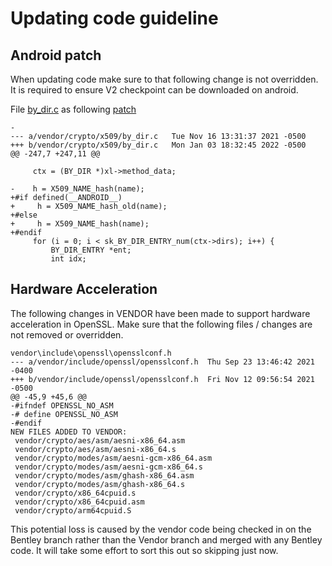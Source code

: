 # Updating code guideline

## Android patch
When updating code make sure to that following change is not overridden. It is required to ensure V2 checkpoint can be downloaded on android.

File [by_dir.c](.\vendor\crypto\x509\by_dir.c) as following [patch](http://bim0200.hgbranches.bentley.com/libsrc/openssl/rev/4e51b70026d5)
`````
- 
--- a/vendor/crypto/x509/by_dir.c	Tue Nov 16 13:31:37 2021 -0500
+++ b/vendor/crypto/x509/by_dir.c	Mon Jan 03 18:32:45 2022 -0500
@@ -247,7 +247,11 @@
 
     ctx = (BY_DIR *)xl->method_data;
 
-    h = X509_NAME_hash(name);
+#if defined(__ANDROID__)
+     h = X509_NAME_hash_old(name);
+#else
+     h = X509_NAME_hash(name);
+#endif
     for (i = 0; i < sk_BY_DIR_ENTRY_num(ctx->dirs); i++) {
         BY_DIR_ENTRY *ent;
         int idx;
`````
## Hardware Acceleration
The following changes in VENDOR have been made to support hardware acceleration in OpenSSL. Make sure that the following files / changes are not removed or overridden.
````` 
vendor\include\openssl\opensslconf.h
--- a/vendor/include/openssl/opensslconf.h	Thu Sep 23 13:46:42 2021 -0400
+++ b/vendor/include/openssl/opensslconf.h	Fri Nov 12 09:56:54 2021 -0500
@@ -45,9 +45,6 @@
-#ifndef OPENSSL_NO_ASM
-# define OPENSSL_NO_ASM
-#endif
NEW FILES ADDED TO VENDOR:
 vendor/crypto/aes/asm/aesni-x86_64.asm 
 vendor/crypto/aes/asm/aesni-x86_64.s 
 vendor/crypto/modes/asm/aesni-gcm-x86_64.asm 
 vendor/crypto/modes/asm/aesni-gcm-x86_64.s 
 vendor/crypto/modes/asm/ghash-x86_64.asm 
 vendor/crypto/modes/asm/ghash-x86_64.s 
 vendor/crypto/x86_64cpuid.s 
 vendor/crypto/x86_64cpuid.asm
 vendor/crypto/arm64cpuid.S
`````

This potential loss is caused by the vendor code being checked in on the Bentley branch rather than the Vendor branch and merged
with any Bentley code. It will take some effort to sort this out so skipping just now.